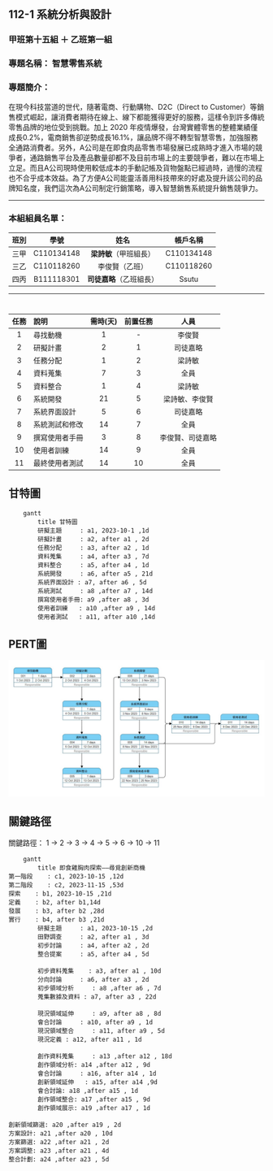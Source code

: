## 112-1 系統分析與設計
### 甲班第十五組 ＋ 乙班第一組
### 專題名稱： **智慧零售系統**
### 專題簡介：
在現今科技當道的世代，隨著電商、行動購物、D2C（Direct to Customer）等銷售模式崛起，讓消費者期待在線上、線下都能獲得更好的服務，這樣令到許多傳統零售品牌的地位受到挑戰。加上 2020 年疫情爆發，台灣實體零售的整體業績僅成長0.2%，電商銷售卻逆勢成長16.1%，讓品牌不得不轉型智慧零售，加強服務全通路消費者。另外，A公司是在即食肉品零售市場發展已成熟時才進入市場的競爭者，通路銷售平台及產品數量卻都不及目前市場上的主要競爭者，難以在市場上立足。而且A公司現時使用較低成本的手動記帳及貨物盤點已經過時，過慢的流程也不合乎成本效益。為了方便A公司能靈活善用科技帶來的好處及提升該公司的品牌知名度，我們這次為A公司制定行銷策略，導入智慧銷售系統提升銷售競爭力。

---
### 本組組員名單：
|班別|學號|姓名|帳戶名稱|
|:-----:|:-----:|:-----:|:-----:|
|三甲|C110134148|**梁詩敏**（甲班組長）|C110134148|
|三乙|C110118260|李俊賢（乙班）|C110118260|      
|四丙|B111118301|**司徒嘉略**（乙班組長）|Ssutu|

---

 # <Center> 
|      任務   |     說明      |  需時(天) | 前置任務|人員|
|:-------------:|:-------------| :-----:|:-----:|:-----:|
| 1 |尋找動機 | 1 | - |李俊賢 |
| 2 |研擬計畫 | 2 | 1 |司徒嘉略 |
| 3 |任務分配 | 1 | 2 |梁詩敏 |
| 4 |資料蒐集 | 7 |  3 |全員 |
| 5 |資料整合 | 1 |  4 |梁詩敏 |
| 6 |系統開發 | 21  | 5 | 梁詩敏、李俊賢 |
| 7 |系統界面設計 | 5  | 6 | 司徒嘉略 |
| 8 |系統測試和修改 | 14 |  7 |全員 |
| 9 |撰寫使用者手冊 | 3 |  8 |李俊賢、司徒嘉略 |
| 10 |使用者訓練 | 14 |  9 |全員 |
| 11 |最終使用者測試 | 14|  10  |全員 |

## 甘特圖
```mermaid
    gantt
        title 甘特圖
        研擬主題     : a1, 2023-10-1 ,1d
        研擬計畫     : a2, after a1 , 2d
        任務分配     : a3, after a2 , 1d
        資料蒐集     : a4, after a3 , 7d
        資料整合     : a5, after a4 , 1d
        系統開發     : a6, after a5 , 21d
        系統界面設計 : a7, after a6 , 5d
        系統測試     : a8 ,after a7 , 14d
        撰寫使用者手冊: a9 ,after a8 , 3d
        使用者訓練   : a10 ,after a9 , 14d
        使用者測試   : a11, after a10 ,14d
```
## PERT圖
![pert](https://github.com/C110134148/T15nT1/blob/320b17b1985d9397d66003bce753a1a331252cf0/PERT_Group_version1.jpg)

## 關鍵路徑
關鍵路徑： 1 → 2 → 3 → 4 → 5 → 6 → 10 → 11


```mermaid
    gantt
        title 即食雞胸肉探索——尋覓創新商機
第一階段    : c1, 2023-10-15 ,12d
第二階段    : c2, 2023-11-15 ,53d
探索    : b1, 2023-10-15 ,21d
定義    : b2, after b1,14d
發展    : b3, after b2 ,28d
實行    : b4, after b3 ,21d
        研擬主題     : a1, 2023-10-15 ,2d
        田野調查     : a2, after a1 , 3d
        初步討論     : a4, after a2 , 2d
        整合提案     : a5, after a4 , 5d

        初步資料蒐集    : a3, after a1 , 10d
        分向討論     : a6, after a3 , 2d
        初步領域分析     : a8 ,after a6 , 7d
        蒐集數據及資料 : a7, after a3 , 22d

        現況領域延伸     : a9, after a8 , 8d
        會合討論     : a10, after a9 , 1d
        現況領域整合     : a11, after a9 , 5d
        現況定義 : a12, after a11 , 1d

        創作資料蒐集     : a13 ,after a12 , 18d
        創作領域分析: a14 ,after a12 , 9d
        會合討論     : a16, after a14 , 1d
        創新領域延伸   : a15, after a14 ,9d
        會合討論: a18 ,after a15 , 1d
        創作領域整合: a17 ,after a15 , 9d
        創作領域展示: a19 ,after a17 , 1d

創新領域篩選: a20 ,after a19 , 2d
方案設計: a21 ,after a20 , 10d
方案篩選: a22 ,after a21 , 2d
方案調整: a23 ,after a21 , 4d
整合計劃: a24 ,after a23 , 5d
```
